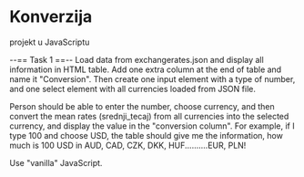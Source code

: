 # Konverzija

projekt u JavaScriptu

--== Task 1 ==--
Load data from exchangerates.json and display all information in HTML table. Add one extra column at the end of table and name it "Conversion".
Then create one input element with a type of number, and one select element with all currencies loaded from JSON file. 

Person should be able to enter the number, choose currency, and then convert the mean rates (srednji_tecaj) from all currencies into the selected currency, and display the value in the "conversion column". For example, if I type 100 and choose USD, the table should give me the information, how much is 100 USD in AUD, CAD, CZK, DKK, HUF..........EUR, PLN!

Use "vanilla" JavaScript.
